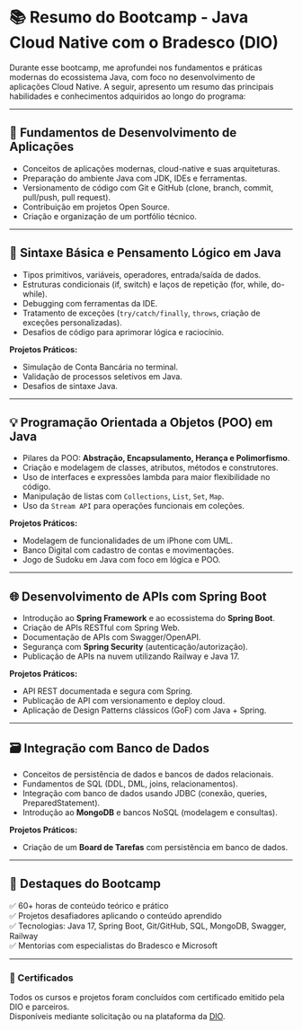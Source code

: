 # 📚 Resumo do Bootcamp - Java Cloud Native com o Bradesco (DIO)

Durante esse bootcamp, me aprofundei nos fundamentos e práticas modernas do ecossistema Java, com foco no desenvolvimento de aplicações Cloud Native. A seguir, apresento um resumo das principais habilidades e conhecimentos adquiridos ao longo do programa:

---

## 🚀 Fundamentos de Desenvolvimento de Aplicações

- Conceitos de aplicações modernas, cloud-native e suas arquiteturas.
- Preparação do ambiente Java com JDK, IDEs e ferramentas.
- Versionamento de código com Git e GitHub (clone, branch, commit, pull/push, pull request).
- Contribuição em projetos Open Source.
- Criação e organização de um portfólio técnico.

---

## 🧠 Sintaxe Básica e Pensamento Lógico em Java

- Tipos primitivos, variáveis, operadores, entrada/saída de dados.
- Estruturas condicionais (if, switch) e laços de repetição (for, while, do-while).
- Debugging com ferramentas da IDE.
- Tratamento de exceções (`try/catch/finally`, `throws`, criação de exceções personalizadas).
- Desafios de código para aprimorar lógica e raciocínio.

**Projetos Práticos:**
- Simulação de Conta Bancária no terminal.
- Validação de processos seletivos em Java.
- Desafios de sintaxe Java.

---

## 💡 Programação Orientada a Objetos (POO) em Java

- Pilares da POO: **Abstração, Encapsulamento, Herança e Polimorfismo**.
- Criação e modelagem de classes, atributos, métodos e construtores.
- Uso de interfaces e expressões lambda para maior flexibilidade no código.
- Manipulação de listas com `Collections`, `List`, `Set`, `Map`.
- Uso da `Stream API` para operações funcionais em coleções.

**Projetos Práticos:**
- Modelagem de funcionalidades de um iPhone com UML.
- Banco Digital com cadastro de contas e movimentações.
- Jogo de Sudoku em Java com foco em lógica e POO.

---

## 🌐 Desenvolvimento de APIs com Spring Boot

- Introdução ao **Spring Framework** e ao ecossistema do **Spring Boot**.
- Criação de APIs RESTful com Spring Web.
- Documentação de APIs com Swagger/OpenAPI.
- Segurança com **Spring Security** (autenticação/autorização).
- Publicação de APIs na nuvem utilizando Railway e Java 17.

**Projetos Práticos:**
- API REST documentada e segura com Spring.
- Publicação de API com versionamento e deploy cloud.
- Aplicação de Design Patterns clássicos (GoF) com Java + Spring.

---

## 🗃 Integração com Banco de Dados

- Conceitos de persistência de dados e bancos de dados relacionais.
- Fundamentos de SQL (DDL, DML, joins, relacionamentos).
- Integração com banco de dados usando JDBC (conexão, queries, PreparedStatement).
- Introdução ao **MongoDB** e bancos NoSQL (modelagem e consultas).

**Projetos Práticos:**
- Criação de um **Board de Tarefas** com persistência em banco de dados.

---

## 🧪 Destaques do Bootcamp

✅ 60+ horas de conteúdo teórico e prático  
✅ Projetos desafiadores aplicando o conteúdo aprendido  
✅ Tecnologias: Java 17, Spring Boot, Git/GitHub, SQL, MongoDB, Swagger, Railway  
✅ Mentorias com especialistas do Bradesco e Microsoft

---

### 🔗 Certificados

Todos os cursos e projetos foram concluídos com certificado emitido pela DIO e parceiros.  
Disponíveis mediante solicitação ou na plataforma da [DIO](https://web.dio.me).
